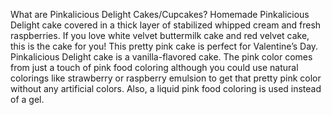 What are Pinkalicious Delight Cakes/Cupcakes?
Homemade Pinkalicious Delight cake covered in a thick layer of stabilized whipped cream and fresh raspberries. If you love white velvet buttermilk cake and red velvet cake, this is the cake for you! This pretty pink cake is perfect for Valentine’s Day. Pinkalicious Delight cake is a vanilla-flavored cake. The pink color comes from just a touch of pink food coloring although you could use natural colorings like strawberry or raspberry emulsion to get that pretty pink color without any artificial colors. Also, a liquid pink food coloring is used instead of a gel. 
